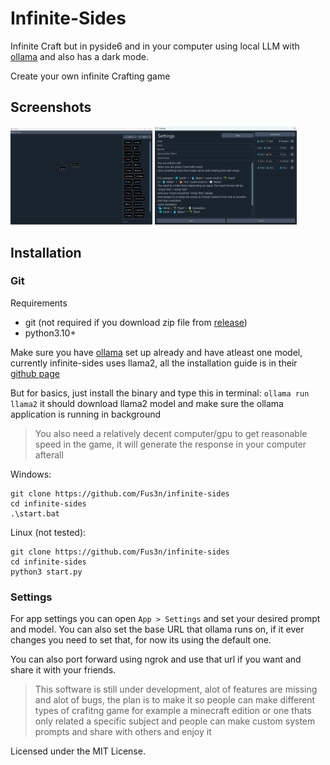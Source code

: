 # Infinite-Sides

Infinite Craft but in pyside6 and in your computer using local LLM with [ollama](https://github.com/ollama/ollama) and also has a dark mode.

Create your own infinite Crafting game 

## Screenshots

<p>
  <img src="./screenshots/screen-1.png" width="45%" />
  <img src="./screenshots/screen-2.png" width="45%" />
</p>


## Installation

### Git

Requirements
- git (not required if you download zip file from [release](https://github.com/Fus3n/infinite-sides/releases/latest))
- python3.10+

Make sure you have [ollama](https://github.com/ollama/ollama) set up already and have atleast one model, currently infinite-sides uses llama2, all the installation guide is in their [github page](https://github.com/ollama/ollama)

But for basics, just install the binary and type this in terminal:
`ollama run llama2` it should download llama2 model and make sure the ollama application is running in background

> You also need a relatively decent computer/gpu to get reasonable speed in the game, it will generate the response in your computer afterall

Windows:
```
git clone https://github.com/Fus3n/infinite-sides
cd infinite-sides
.\start.bat
```
Linux (not tested):

```
git clone https://github.com/Fus3n/infinite-sides
cd infinite-sides
python3 start.py
```

### Settings

For app settings you can open `App > Settings`
and set your desired prompt and model.
You can also set the base URL that ollama runs on, if it ever changes you need to set that, for now its using the default one. 

You can also port forward using ngrok and use that url if you want and share it with your friends.


> This software is still under development, alot of features are missing and alot of bugs, the plan is to make it so people can make different types of crafitng game for example a minecraft edition or one thats only related a specific subject and people can make custom system prompts and share with others and enjoy it

Licensed under the MIT License.

